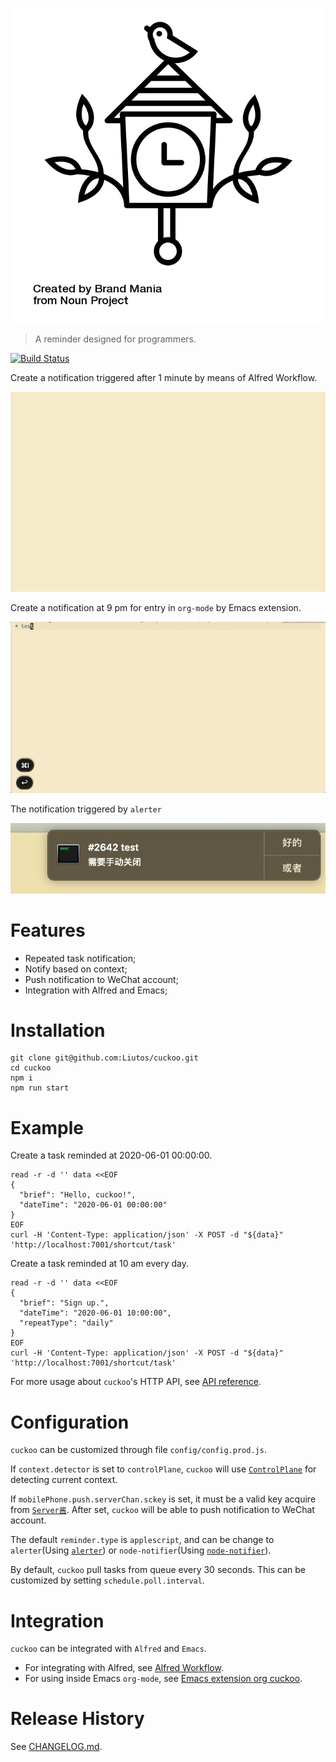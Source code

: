 ![](https://raw.githubusercontent.com/Liutos/cuckoo/develop/docs/noun_Wall_Clock_1481965.png)

> A reminder designed for programmers.

[![Build Status](https://travis-ci.com/Shylock-Hg/ABI.svg?branch=master)](https://travis-ci.org/github/Liutos/cuckoo)

Create a notification triggered after 1 minute by means of Alfred Workflow.

![](https://raw.githubusercontent.com/Liutos/cuckoo/master/docs/AlfredWorkflowExample.gif)

Create a notification at 9 pm for entry in `org-mode` by Emacs extension.

![](https://raw.githubusercontent.com/Liutos/cuckoo/master/docs/EmacsExtensionExample.gif)

The notification triggered by `alerter`

![](https://raw.githubusercontent.com/Liutos/cuckoo/master/docs/alerterNotifyExample.jpg)

# Features

- Repeated task notification;
- Notify based on context;
- Push notification to WeChat account;
- Integration with Alfred and Emacs;

# Installation

```shell
git clone git@github.com:Liutos/cuckoo.git
cd cuckoo
npm i
npm run start
```

# Example

Create a task reminded at 2020-06-01 00:00:00.

```shell
read -r -d '' data <<EOF
{
  "brief": "Hello, cuckoo!",
  "dateTime": "2020-06-01 00:00:00"
}
EOF
curl -H 'Content-Type: application/json' -X POST -d "${data}" 'http://localhost:7001/shortcut/task'
```

Create a task reminded at 10 am every day.

```shell
read -r -d '' data <<EOF
{
  "brief": "Sign up.",
  "dateTime": "2020-06-01 10:00:00",
  "repeatType": "daily"
}
EOF
curl -H 'Content-Type: application/json' -X POST -d "${data}" 'http://localhost:7001/shortcut/task'
```

For more usage about `cuckoo`'s HTTP API, see [API reference](https://github.com/Liutos/cuckoo/wiki/API-reference).

# Configuration

`cuckoo` can be customized through file `config/config.prod.js`.

If `context.detector` is set to `controlPlane`, `cuckoo` will use [`ControlPlane`](https://github.com/dustinrue/ControlPlane) for detecting current context.

If `mobilePhone.push.serverChan.sckey` is set, it must be a valid key acquire from [`Server酱`](http://sc.ftqq.com/3.version). After set, `cuckoo` will be able to push notification to WeChat account.

The default `reminder.type` is `applescript`, and can be change to `alerter`(Using [`alerter`](https://github.com/vjeantet/alerter)) or `node-notifier`(Using [`node-notifier`](https://github.com/mikaelbr/node-notifier)).

By default, `cuckoo` pull tasks from queue every 30 seconds. This can be customized by setting `schedule.poll.interval`.

# Integration

`cuckoo` can be integrated with `Alfred` and `Emacs`.

- For integrating with Alfred, see [Alfred Workflow](https://github.com/Liutos/cuckoo/wiki/Alfred-Workflow).
- For using inside Emacs `org-mode`, see [Emacs extension org cuckoo](https://github.com/Liutos/cuckoo/wiki/Emacs-extension-org-cuckoo).

# Release History

See [CHANGELOG.md](CHANGELOG.md).